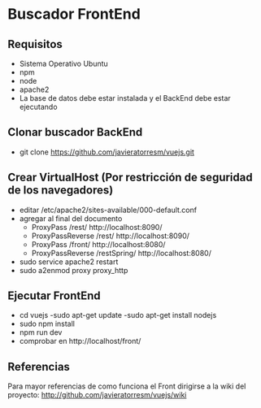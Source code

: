 # Buscador FrontEnd

## Requisitos 
- Sistema Operativo Ubuntu
- npm
- node
- apache2
- La base de datos debe estar instalada y el BackEnd debe estar ejecutando

## Clonar buscador BackEnd
- git clone https://github.com/javieratorresm/vuejs.git

## Crear VirtualHost (Por restricción de seguridad de los navegadores)
- editar /etc/apache2/sites-available/000-default.conf
- agregar al final del documento
  * ProxyPass /rest/ http://localhost:8090/
  * ProxyPassReverse /rest/ http://localhost:8090/
  *	ProxyPass /front/ http://localhost:8080/
  *	ProxyPassReverse /restSpring/ http://localhost:8080/
- sudo service apache2 restart 
- sudo a2enmod proxy proxy_http

## Ejecutar FrontEnd
- cd vuejs
-sudo apt-get update
-sudo apt-get install nodejs
- sudo npm install
- npm run dev
- comprobar en http://localhost/front/

## Referencias
Para mayor referencias de como funciona el Front dirigirse a la wiki del proyecto:
http://github.com/javieratorresm/vuejs/wiki
